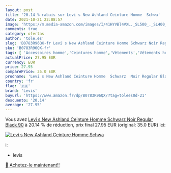```yaml
---
layout: post
title: '20.14 % rabais sur Levi s New Ashland Ceinture Homme  Schwa'
date: 2021-10-21 22:08:57
image: 'https://m.media-amazon.com/images/I/41HYVBl4VXL._SL500_._SL400_.jpg'
comments: true
category: ofertas
author: 'tole.es'
slug: 'B0783R96QX-fr Levi s New Ashland Ceinture Homme Schwarz Noir Regular...'
sku: 'B0783R96QX-fr'
tags: [ 'Accessoires homme','Ceintures homme','Vêtements','Vêtements homme','levis', ]
actualPrice: 27.95 EUR
currency: EUR
price: 27.95
comparePrice: 35.0 EUR
prodname: 'Levi s New Ashland Ceinture Homme  Schwarz  Noir Regular Black   90'
country: 'fr'
flag: '🇫🇷'
brand: 'Levis'
buyurl: 'https://www.amazon.fr/dp/B0783R96QX/?tag=tolees0d-21'
descuento: '20.14'
average: '27.95'
---
```


Vous avez [Levi s New Ashland Ceinture Homme  Schwarz  Noir Regular Black   90](https://www.amazon.fr/dp/B0783R96QX/?tag=tolees0d-21)  à  20.14 % de réduction, prix final  27.95 EUR (original: 35.0 EUR) ici:

[![Levi s New Ashland Ceinture Homme  Schwa](https://m.media-amazon.com/images/I/41HYVBl4VXL._SL500_._SL400_.jpg)](https://www.amazon.fr/dp/B0783R96QX/?tag=tolees0d-21)

ℹ️:

- levis

[🛒 Achetez-le maintenant!!](https://www.amazon.fr/dp/B0783R96QX/?tag=tolees0d-21)
